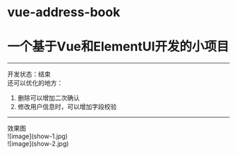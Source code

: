 # vue-address-book

# 一个基于Vue和ElementUI开发的小项目

<hr/>

开发状态：结束<br/>
还可以优化的地方：<br/>
1. 删除可以增加二次确认<br/>
2. 修改用户信息时，可以增加字段校验<br/>


<hr/>
效果图<br/>
![image](show-1.jpg)<br/>
![image](show-2.jpg)<br/>
